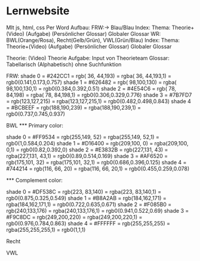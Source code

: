 # Lernwebsite
MIt js, html, css
Per Word
Aufbau:
	FRW:-> Blau/Blau
		Index:
			Thema:
				Theorie+(Video)
				(Aufgabe)
				(Persönlicher Glossar)
			Globaler Glossar
	WR:	BWL(Orange/Rosa), Recht(Gelb/Grün), VWL(Grün/Blau)
		Index:
			Thema:
				Theorie+(Video)
				(Aufgabe)
				(Persönlicher Glossar)
			Globaler Glossar

Theorie:
	(Video)
	Theorie
Aufgabe:
	Input von Theorieteam
Glossar:
	Tabellarisch (Alphabetisch) ohne Suchfunktion
	
FRW:
   shade 0 = #242CC1 = rgb( 36, 44,193) = rgba( 36, 44,193,1) = rgb0(0.141,0.173,0.757)
   shade 1 = #626482 = rgb( 98,100,130) = rgba( 98,100,130,1) = rgb0(0.384,0.392,0.51)
   shade 2 = #4E54C6 = rgb( 78, 84,198) = rgba( 78, 84,198,1) = rgb0(0.306,0.329,0.776)
   shade 3 = #7B7FD7 = rgb(123,127,215) = rgba(123,127,215,1) = rgb0(0.482,0.498,0.843)
   shade 4 = #BCBEEF = rgb(188,190,239) = rgba(188,190,239,1) = rgb0(0.737,0.745,0.937)
   
BWL
*** Primary color:

   shade 0 = #FF9534 = rgb(255,149, 52) = rgba(255,149, 52,1) = rgb0(1,0.584,0.204)
   shade 1 = #D16400 = rgb(209,100,  0) = rgba(209,100,  0,1) = rgb0(0.82,0.392,0)
   shade 2 = #E3832B = rgb(227,131, 43) = rgba(227,131, 43,1) = rgb0(0.89,0.514,0.169)
   shade 3 = #AF6520 = rgb(175,101, 32) = rgba(175,101, 32,1) = rgb0(0.686,0.396,0.125)
   shade 4 = #744214 = rgb(116, 66, 20) = rgba(116, 66, 20,1) = rgb0(0.455,0.259,0.078)

*** Complement color:

   shade 0 = #DF538C = rgb(223, 83,140) = rgba(223, 83,140,1) = rgb0(0.875,0.325,0.549)
   shade 1 = #B8A2AB = rgb(184,162,171) = rgba(184,162,171,1) = rgb0(0.722,0.635,0.671)
   shade 2 = #F085B0 = rgb(240,133,176) = rgba(240,133,176,1) = rgb0(0.941,0.522,0.69)
   shade 3 = #F9C8DC = rgb(249,200,220) = rgba(249,200,220,1) = rgb0(0.976,0.784,0.863)
   shade 4 = #FFFFFF = rgb(255,255,255) = rgba(255,255,255,1) = rgb0(1,1,1)
   
Recht

VWL
